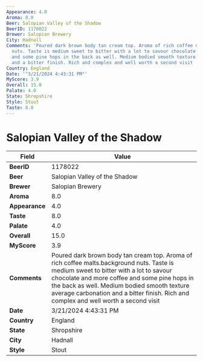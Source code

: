 ```yaml
---
Appearance: 4.0
Aroma: 8.0
Beer: Salopian Valley of the Shadow
BeerID: 1178022
Brewer: Salopian Brewery
City: Hadnall
Comments: 'Poured dark brown body tan cream top. Aroma of rich coffee malts.background
  nuts. Taste is medium sweet to bitter with a lot to savour chocolate and more coffee
  and some pine hops in the back as well. Medium bodied smooth texture average carbonation
  and a bitter finish. Rich and complex and well worth a second visit '
Country: England
Date: '"3/21/2024 4:43:31 PM"'
MyScore: 3.9
Overall: 15.0
Palate: 4.0
State: Shropshire
Style: Stout
Taste: 8.0
---
```


# Salopian Valley of the Shadow

| Field         | Value |
|---------------|-------|
| **BeerID** | 1178022 |
| **Beer** | Salopian Valley of the Shadow |
| **Brewer** | Salopian Brewery |
| **Aroma** | 8.0 |
| **Appearance** | 4.0 |
| **Taste** | 8.0 |
| **Palate** | 4.0 |
| **Overall** | 15.0 |
| **MyScore** | 3.9 |
| **Comments** | Poured dark brown body tan cream top. Aroma of rich coffee malts.background nuts. Taste is medium sweet to bitter with a lot to savour chocolate and more coffee and some pine hops in the back as well. Medium bodied smooth texture average carbonation and a bitter finish. Rich and complex and well worth a second visit  |
| **Date** | 3/21/2024 4:43:31 PM |
| **Country** | England |
| **State** | Shropshire |
| **City** | Hadnall |
| **Style** | Stout |
